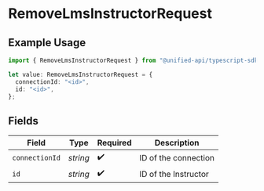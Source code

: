 # RemoveLmsInstructorRequest

## Example Usage

```typescript
import { RemoveLmsInstructorRequest } from "@unified-api/typescript-sdk/sdk/models/operations";

let value: RemoveLmsInstructorRequest = {
  connectionId: "<id>",
  id: "<id>",
};
```

## Fields

| Field                | Type                 | Required             | Description          |
| -------------------- | -------------------- | -------------------- | -------------------- |
| `connectionId`       | *string*             | :heavy_check_mark:   | ID of the connection |
| `id`                 | *string*             | :heavy_check_mark:   | ID of the Instructor |